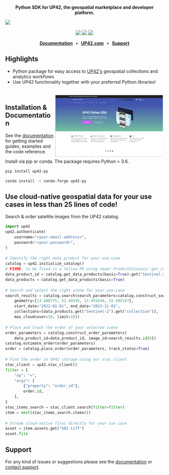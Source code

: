 <p align="center">
    <strong>Python SDK for UP42, the geospatial marketplace and developer platform.</strong>
</p>

![](docs/assets/github-banner-3.jpg)

<p align="center">
    <a href="https://pypi.org/project/up42-py/" title="up42-py on pypi"><img src="https://img.shields.io/pypi/v/up42-py?color=brightgreen"></a>
    <img src="https://sonarcloud.io/api/project_badges/measure?project=up42_up42-py&metric=coverage">
    <a href="https://twitter.com/UP42_" title="UP42 on Twitter"><img src="https://img.shields.io/twitter/follow/UP42_.svg?style=social"></a>
</p>

<p align="center">
    <b>
      <a href="https://sdk.up42.com/">Documentation</a> &nbsp; • &nbsp;
      <a href="http://www.up42.com">UP42.com</a> &nbsp; • &nbsp;
      <a href="#support">Support</a>
    </b>
</p>

## Highlights
- Python package for easy access to [UP42's](http://www.up42.com) geospatial collections and analytics workflows
- Use UP42 functionality together with your preferred Python libraries!

<br>

<img align="right" href="https://sdk.up42.com/" src="docs/assets/docs.png" alt="" height="200"/>

## Installation & Documentation

See the [documentation](https://sdk.up42.com/) for getting started guides, examples and the code
reference.

Install via pip or conda. The package requires Python > 3.6.

```bash
pip install up42-py
```
```bash
conda install -c conda-forge up42-py
```

## Use cloud-native geospatial data for your use cases in less than 25 lines of code!

Search & order satellite images from the UP42 catalog.

```python
import up42
up42.authenticate(
    username="<your-email-address>",
    password="<your-password>",
)

# Identify the right data product for your use-case
catalog = up42.initialize_catalog()
# FIXME: to be fixed in a follow PR using newer ProductGlossary::get_collections
data_product_id = catalog.get_data_products(basic=True).get("Sentinel-2").get("data_products").get("Level-2A")
data_products = catalog.get_data_products(basic=True)

# Search and select the right scene for your use-case
search_results = catalog.search(search_parameters=catalog.construct_search_parameters(
    geometry=[13.488775, 52.49356, 13.491544, 52.495167],
    start_date="2022-01-01", end_date="2023-11-01",
    collections=[data_products.get("Sentinel-2").get("collection")],
    max_cloudcover=10, limit=10))

# Place and track the order of your selected scene
order_parameters = catalog.construct_order_parameters(
    data_product_id=data_product_id, image_id=search_results.id[0])
catalog.estimate_order(order_parameters)
order = catalog.place_order(order_parameters, track_status=True)

# Find the order in UP42 storage using our stac client
stac_client = up42.stac_client()
filter = {
    "op": "=",
    "args": [
        {"property": "order_id"},
        order.id,
    ],
}
stac_items_search = stac_client.search(filter=filter)
item = next(stac_items_search.items())

# Stream cloud-native files directly for your use case
asset = item.assets.get("b02.tiff")
asset.file
```

## Support

For any kind of issues or suggestions please see the [documentation](https://sdk.up42.com/) or [contact support](https://up42.com/company/contact-support).
